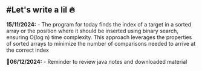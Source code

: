 #Let's write a lil 🔥
-------------------------------------------------------------------------------------------------------------

**15/11/2024:** - The program for today finds the index of a target in a sorted array or the position where it should be inserted using binary search, ensuring O(log n) time complexity. This approach leverages the properties of sorted arrays to minimize the number of comparisons needed to arrive at the correct index

📌**06/12/2024:** - Reminder to review java notes and downloaded material
